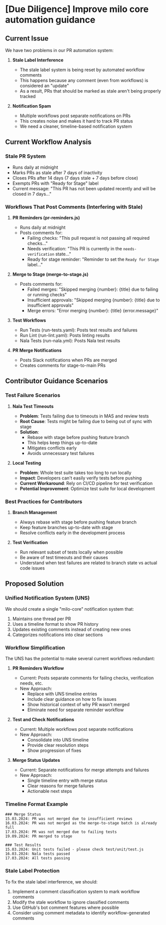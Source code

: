 # [Due Diligence] Improve milo core automation guidance

## Current Issue

We have two problems in our PR automation system:

1. **Stale Label Interference**
   - The stale label system is being reset by automated workflow comments
   - This happens because any comment (even from workflows) is considered an "update"
   - As a result, PRs that should be marked as stale aren't being properly tracked

2. **Notification Spam**
   - Multiple workflows post separate notifications on PRs
   - This creates noise and makes it hard to track PR status
   - We need a cleaner, timeline-based notification system

## Current Workflow Analysis

### Stale PR System
- Runs daily at midnight
- Marks PRs as stale after 7 days of inactivity
- Closes PRs after 14 days (7 days stale + 7 days before close)
- Exempts PRs with "Ready for Stage" label
- Current message: "This PR has not been updated recently and will be closed in 7 days..."

### Workflows That Post Comments (Interfering with Stale)

1. **PR Reminders (pr-reminders.js)**
   - Runs daily at midnight
   - Posts comments for:
     - Failing checks: "This pull request is not passing all required checks..."
     - Needs verification: "This PR is currently in the `needs-verification` state..."
     - Ready for stage reminder: "Reminder to set the `Ready for Stage` label..."

2. **Merge to Stage (merge-to-stage.js)**
   - Posts comments for:
     - Failed merges: "Skipped merging {number}: {title} due to failing or running checks"
     - Insufficient approvals: "Skipped merging {number}: {title} due to insufficient approvals"
     - Merge errors: "Error merging {number}: {title} {error.message}"

3. **Test Workflows**
   - Run Tests (run-tests.yaml): Posts test results and failures
   - Run Lint (run-lint.yaml): Posts linting results
   - Nala Tests (run-nala.yml): Posts Nala test results

4. **PR Merge Notifications**
   - Posts Slack notifications when PRs are merged
   - Creates comments for stage-to-main PRs

## Contributor Guidance Scenarios

### Test Failure Scenarios
1. **Nala Test Timeouts**
   - **Problem**: Tests failing due to timeouts in MAS and review tests
   - **Root Cause**: Tests might be failing due to being out of sync with stage
   - **Solution**: 
     - Rebase with stage before pushing feature branch
     - This helps keep things up-to-date
     - Mitigates conflicts early
     - Avoids unnecessary test failures

2. **Local Testing**
   - **Problem**: Whole test suite takes too long to run locally
   - **Impact**: Developers can't easily verify tests before pushing
   - **Current Workaround**: Rely on CI/CD pipeline for test verification
   - **Potential Improvement**: Optimize test suite for local development

### Best Practices for Contributors
1. **Branch Management**
   - Always rebase with stage before pushing feature branch
   - Keep feature branches up-to-date with stage
   - Resolve conflicts early in the development process

2. **Test Verification**
   - Run relevant subset of tests locally when possible
   - Be aware of test timeouts and their causes
   - Understand when test failures are related to branch state vs actual code issues

## Proposed Solution

### Unified Notification System (UNS)
We should create a single "milo-core" notification system that:
1. Maintains one thread per PR
2. Uses a timeline format to show PR history
3. Updates existing comments instead of creating new ones
4. Categorizes notifications into clear sections

### Workflow Simplification
The UNS has the potential to make several current workflows redundant:

1. **PR Reminders Workflow**
   - Current: Posts separate comments for failing checks, verification needs, etc.
   - New Approach: 
     - Replace with UNS timeline entries
     - Include clear guidance on how to fix issues
     - Show historical context of why PR wasn't merged
     - Eliminate need for separate reminder workflow

2. **Test and Check Notifications**
   - Current: Multiple workflows post separate notifications
   - New Approach:
     - Consolidate into UNS timeline
     - Provide clear resolution steps
     - Show progression of fixes

3. **Merge Status Updates**
   - Current: Separate notifications for merge attempts and failures
   - New Approach:
     - Single timeline entry with merge status
     - Clear reasons for merge failures
     - Actionable next steps

### Timeline Format Example
```
### Merge Status
15.03.2024: PR was not merged due to insufficient reviews
16.03.2024: PR was not merged as the merge-to-stage batch is already full
17.03.2024: PR was not merged due to failing tests
19.09.2024: PR merged to stage

### Test Results
15.03.2024: Unit tests failed - please check test/unit/test.js
16.03.2024: Nala tests passed
17.03.2024: All tests passing
```

### Stale Label Protection
To fix the stale label interference, we should:
1. Implement a comment classification system to mark workflow comments
2. Modify the stale workflow to ignore classified comments
3. Use GitHub's bot comment features where possible
4. Consider using comment metadata to identify workflow-generated comments
